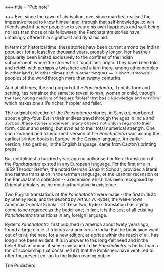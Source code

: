 +++
title = "Pub note"

+++
Ever since the dawn of civilisation, ever since man first realised the imperative need to know himself and, through that self-knowledge, to win friends and influence people so to secure his own happiness and well-being no less than those of his fellowmen, the Panchatantra stories have unfailingly offered him significant and dynamic aid.

In terms of historical time, these stories have been current among the Indian populace for at least five thousand years, probably longer. Nor has their popularity been limited exclusively to the confines of the Indian subcontinent, where the stories first found their origin. They have been told and retold, with perhaps a twist here and a turn there, among other peoples in other lands; in other climes and in other tongues — in short, among all peoples of the world through more than twenty centuries.

And at all times, the end purport of the *Panchatantra*, if not its form and setting, has remained the same; to reveal to man, woman or child, through the fascinating medium of ‘legless fables’ that basic knowledge and wisdom which makes one’s life richer, happier and fuller.

The original collection of the *Panchatantra* stories, in Sanskrit, numbered about eighty-four. But in their endless travel through the ages in India and abroad, these stories underwent many chanes not only in regard to their form, colour and setting, but even as to their total numerical strength. One such ‘maimed and transformed’ version of the *Panchatantra* was among the earliest printed books in Europe, in the German language. An earlier version, also garbled, in the English language, came from Caxton’s printing press.

But until almost a hundred years ago no authorised or literal translation of the *Panchatantra* existed in any European language. For the first time in 1859 Theodor Benfey, the noted German Sanskrit Scholar, provided a literal and faithful translation in the German language, of the Kashmir recension of the Panchatantra collection -- a recension which has been recognised by Oriental scholars as the most authoritative in existence.

Two English translations of the *Panchatantra* were made --the first in 1924 by Stanley Rice, and the second by Arthur W. Ryder, the well-known American Oriental Scholar. Of these two, Ryder’s translation has rightly come to be regarded as the better one; in fact, it is the best of all existing *Panchatantra* translations in any foreign language.

Ryder’s *Panchatantra*, first pubished in America about twety years ago, found a large circle of friends and admirers in India. But the book soon went out of print; the need for a new edition, at a price within the reach of all, has long since been evident. It is in answer to this long-felt need and in the belief that an ounce of sense contained in the *Panchatantra* is better than a ton of scholarship \(not contained it?\) that the Publishers have ventured to offer the present edition to the Indian reading public.

The Publishers




